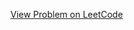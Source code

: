[View Problem on LeetCode](https://leetcode.com/problems/find-subsequence-of-length-k-with-the-largest-sum/)